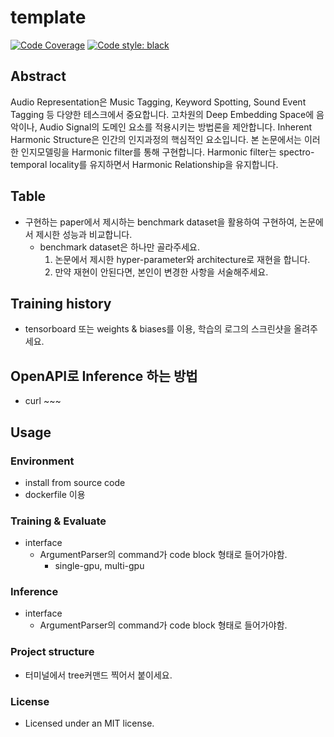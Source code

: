 # template

[![Code Coverage](https://codecov.io/gh/HephaestusProject/template/branch/master/graph/badge.svg)](https://codecov.io/gh/HephaestusProject/template)
[![Code style: black](https://img.shields.io/badge/code%20style-black-000000.svg)](https://github.com/psf/black)

## Abstract

Audio Representation은 Music Tagging, Keyword Spotting, Sound Event Tagging 등 다양한 테스크에서 중요합니다. 고차원의 Deep Embedding Space에 음악이나, Audio Signal의 도메인 요소를 적용시키는 방법론을 제안합니다. Inherent Harmonic Structure은 인간의 인지과정의 핵심적인 요소입니다. 본 논문에서는 이러한 인지모델링을 Harmonic filter를 통해 구현합니다. Harmonic filter는 spectro-temporal locality를 유지하면서 Harmonic Relationship을 유지합니다.

## Table

* 구현하는 paper에서 제시하는 benchmark dataset을 활용하여 구현하여, 논문에서 제시한 성능과 비교합니다.
  + benchmark dataset은 하나만 골라주세요.
    1. 논문에서 제시한 hyper-parameter와 architecture로 재현을 합니다.
    2. 만약 재현이 안된다면, 본인이 변경한 사항을 서술해주세요.

## Training history

* tensorboard 또는 weights & biases를 이용, 학습의 로그의 스크린샷을 올려주세요.

## OpenAPI로 Inference 하는 방법

* curl ~~~

## Usage

### Environment

* install from source code
* dockerfile 이용

### Training & Evaluate

* interface
  + ArgumentParser의 command가 code block 형태로 들어가야함.
    - single-gpu, multi-gpu

### Inference

* interface
  + ArgumentParser의 command가 code block 형태로 들어가야함.

### Project structure

* 터미널에서 tree커맨드 찍어서 붙이세요.

### License

* Licensed under an MIT license.
